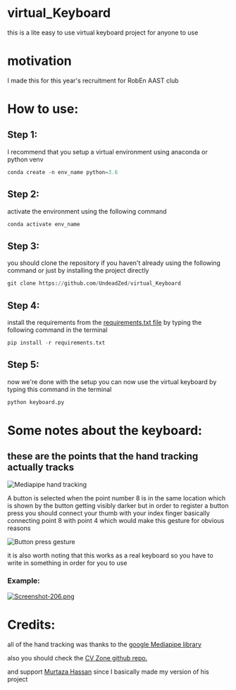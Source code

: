 # virtual_Keyboard
this is a lite easy to use virtual keyboard project for anyone to use

# motivation

I made this for this year's recruitment for RobEn AAST club

# How to use:

## Step 1: 

I recommend that you setup a virtual environment using anaconda or python venv

```python
conda create -n env_name python=3.6
```

## Step 2:

activate the environment using the following command

```python
conda activate env_name
```

## Step 3:

you should clone the repository if you haven't already using the following command or just by installing the project directly

```python
git clone https://github.com/UndeadZed/virtual_Keyboard
```

## Step 4:

install the requirements from the [requirements.txt file](https://github.com/UndeadZed/virtual_Keyboard/blob/main/requirements.txt) by typing the following command in the terminal

```python
pip install -r requirements.txt
```

## Step 5:

now we're done with the setup you can now use the virtual keyboard by typing this command in the terminal

```python
python keyboard.py
```

# Some notes about the keyboard:

## these are the points that the hand tracking actually tracks

![Mediapipe hand tracking](https://google.github.io/mediapipe/images/mobile/hand_landmarks.png)

A button is selected when the point number 8 is in the same location which is shown by the button getting visibly darker but in order to register a button press you should connect your thumb with your index finger basically connecting point 8 with point 4 which would make this gesture for obvious reasons


![Button press gesture](https://bostonglobe-prod.cdn.arcpublishing.com/resizer/fdHfgp51LzfrOwfP1mtQw0iAD88=/1440x0/arc-anglerfish-arc2-prod-bostonglobe.s3.amazonaws.com/public/UJPHCNAIXEI6NLRQD4MDZH4XQA.jpg)


it is also worth noting that this works as a real keyboard so you have to write in something in order for you to use

### Example:

[![Screenshot-206.png](https://i.postimg.cc/zf18s1hJ/Screenshot-206.png)](https://postimg.cc/Hr3qMR3K)


# Credits:

all of the hand tracking was thanks to the [google Mediapipe library](https://google.github.io/mediapipe/solutions/hands.html)

also you should check the [CV Zone github repo.](https://github.com/cvzone/cvzone)

and support [Murtaza Hassan](https://github.com/murtazahassan) since I basically made my version of his project





